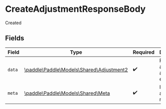 # CreateAdjustmentResponseBody

Created


## Fields

| Field                                                                          | Type                                                                           | Required                                                                       | Description                                                                    |
| ------------------------------------------------------------------------------ | ------------------------------------------------------------------------------ | ------------------------------------------------------------------------------ | ------------------------------------------------------------------------------ |
| `data`                                                                         | [\paddle\Paddle\Models\Shared\Adjustment2](../../models/shared/Adjustment2.md) | :heavy_check_mark:                                                             | Represents an adjustment entity.                                               |
| `meta`                                                                         | [\paddle\Paddle\Models\Shared\Meta](../../models/shared/Meta.md)               | :heavy_check_mark:                                                             | Information about this response.                                               |